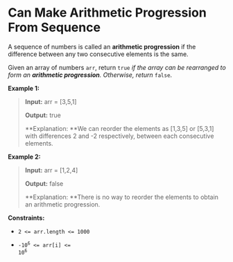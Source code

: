 # Can Make Arithmetic Progression From Sequence

A sequence of numbers is called an **arithmetic progression** if the difference between any two consecutive elements is the same.

Given an array of numbers <code>arr</code>, return <code>true</code> *if the array can be rearranged to form an **arithmetic progression**. Otherwise, return* <code>false</code>.


**Example 1:**
>
> **Input:** arr = [3,5,1]
>
> **Output:** true
>
> **Explanation: **We can reorder the elements as [1,3,5] or [5,3,1] with differences 2 and -2 respectively, between each consecutive elements.

**Example 2:**
>
> **Input:** arr = [1,2,4]
>
> **Output:** false
>
> **Explanation: **There is no way to reorder the elements to obtain an arithmetic progression.


**Constraints:**

- <code>2 &lt;= arr.length &lt;= 1000</code>

- <code>-10<sup>6</sup> &lt;= arr[i] &lt;= 10<sup>6</sup></code>
